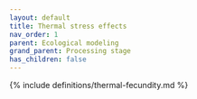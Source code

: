 ```yaml
---
layout: default
title: Thermal stress effects
nav_order: 1
parent: Ecological modeling
grand_parent: Processing stage
has_children: false
---
```

{% include definitions/thermal-fecundity.md %}